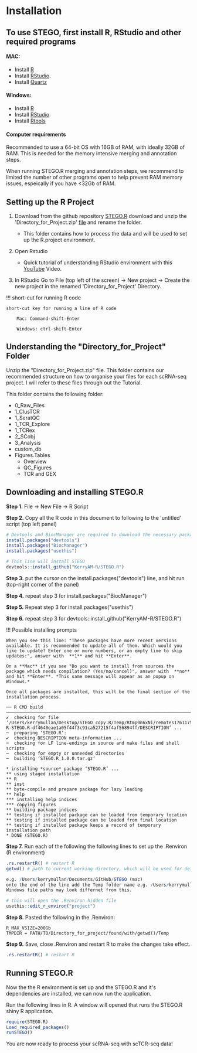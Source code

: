 # Installation

To use STEGO, first install R, RStudio and other required programs
------------------------------------------------------------------
#### MAC:
* Install [R](https://cran.r-project.org/bin/macosx/)
* Install [RStudio](https://posit.co/download/rstudio-desktop/).
* Install [Quartz](https://www.xquartz.org)

#### Windows:
* Install [R](https://cran.r-project.org)
* Install [RStudio](https://posit.co/download/rstudio-desktop/)
* Install [Rtools](https://cran.r-project.org/bin/windows/Rtools/)

#### Computer requirements
Recommended to use a 64-bit OS with 16GB of RAM, with ideally 32GB of RAM. This is needed for the memory intensive merging and annotation steps. 

When running STEGO.R merging and annotation steps, we recommend to limited the number of other programs open to help prevent RAM memory issues, espeically if you have <32Gb of RAM. 


Setting up the R Project
------------------------
1. Download from the github repository [STEGO.R](https://github.com/KerryAM-R/STEGO.R) download and unzip the 'Directory_for_Project.zip' [file](https://github.com/KerryAM-R/STEGO.R/blob/main/Directory_for_Project.zip) and rename the folder.
   - This folder contains how to process the data and will be used to set up the R.project environment.


  
2. Open Rstudio
   - Quick tutorial of understanding RStudio environment with this [YouTube](https://www.youtube.com/watch?v=FIrsOBy5k58) Video.
3. In RStudio Go to File (top left of the screen) -> New project -> Create the new project in the renamed 'Directory_for_Project' Directory.

!!! short-cut for running R code

    short-cut key for running a line of R code
    
        Mac: Command-shift-Enter
        
        Windows: ctrl-shift-Enter

Understanding the "Directory_for_Project" Folder
------------------------------------------------
Unzip the "Directory_for_Project.zip" file. This folder contains our recommended structure on how to organise your files for each scRNA-seq project. I will refer to these files through out the Tutorial.

This folder contains the following folder:
- 0_Raw_Files
- 1_ClusTCR
- 1_SeratQC
- 1_TCR_Explore
- 1_TCRex
- 2_SCobj
- 3_Analysis
- custom_db
- Figures.Tables
    + Overview
    + QC_Figures
    + TCR and GEX

  
Downloading and installing STEGO.R
----------------------------------
**Step 1.** File -> New File -> R Script 

**Step 2.** Copy all the R code in this document to following to the 'untitled' script (top left panel) 
``` r
# Devtools and BiocManager are required to download the necessary packages from Github and Bioconductor
install.packages("devtools")
install.packages("BiocManager")
install.packages("usethis")

# This line will install STEGO
devtools::install_github("KerryAM-R/STEGO.R")
```
**Step 3.** put the cursor on the install.packages("devtools") line, and hit run (top-right corner of the panel) 

**Step 4.** repeat step 3 for install.packages("BiocManager")

**Step 5.** Repeat step 3 for install.packages("usethis")

**Step 6.** repeat step 3 for devtools::install_github("KerryAM-R/STEGO.R")

!!! Possible installing prompts 

    When you see this line: "These packages have more recent versions available. It is recommended to update all of them. Which would you like to update? Enter one or more numbers, or an empty line to skip updates:", answer with  **1** and hit **Enter**.

    On a **Mac** if you see "Do you want to install from sources the package which needs compilation? (Yes/no/cancel)", answer with  **no** and hit **Enter**. *This same message will appear as an popup on Windows.*

    Once all packages are installed, this will be the final section of the installation process. 
    

```
── R CMD build ────────────────────────────────────────────────────────────────────────────────────────────────────────────────────────────────────────────────────────────────────────────────────────────────────────────
✔  checking for file ‘/Users/kerrymullan/Desktop/STEGO_copy.R/Temp/Rtmp0n6xNi/remotes176117593b632/KerryAM-R-STEGO.R-df4640eae1a05f44f3c91ca527215f4af56894ff/DESCRIPTION’ ...
─  preparing ‘STEGO.R’:
✔  checking DESCRIPTION meta-information ...
─  checking for LF line-endings in source and make files and shell scripts
─  checking for empty or unneeded directories
─  building ‘STEGO.R_1.0.0.tar.gz’
   
* installing *source* package ‘STEGO.R’ ...
** using staged installation
** R
** inst
** byte-compile and prepare package for lazy loading
** help
*** installing help indices
*** copying figures
** building package indices
** testing if installed package can be loaded from temporary location
** testing if installed package can be loaded from final location
** testing if installed package keeps a record of temporary installation path
* DONE (STEGO.R)
```

**Step 7.** Run each of the following the following lines to set up the .Renviron (R environment)
```r
.rs.restartR() # restart R
getwd() # path to current working directory, which will be used for defining where to put the temporary file will be stored.  

e.g. /Users/kerrymullan/Documents/GitHub/STEGO (mac)
onto the end of the line add the Temp folder name e.g. /Users/kerrymullan/Documents/GitHub/STEGO/Temp (mac)
Windows file paths may look differnet from this. 

# this will open the .Renviron hidden file
usethis::edit_r_environ("project")
```
**Step 8.** Pasted the following in the .Renviron:
```
R_MAX_VSIZE=200Gb
TMPDIR = PATH/TO/Directory_for_project/found/with/getwd()/Temp
```

**Step 9.** Save, close .Renviron and restart R to make the changes take effect. 

```r
.rs.restartR() # restart R
```

Running STEGO.R
---------------
Now the the R environment is set up and the STEGO.R and it's dependencies are installed, we can now run the application.

Run the following lines in R. A window will opened that runs the STEGO.R shiny R application. 

``` r
require(STEGO.R)
Load_required_packages()
runSTEGO()
```

You are now ready to process your scRNA-seq with scTCR-seq data!
